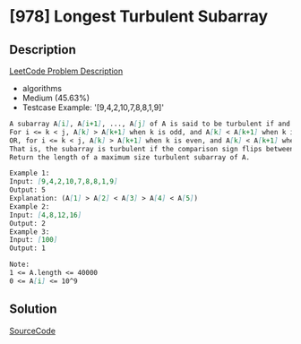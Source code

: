# [978] Longest Turbulent Subarray

## Description

[LeetCode Problem Description](https://leetcode.com/problems/longest-turbulent-subarray/description/)

* algorithms
* Medium (45.63%)
* Testcase Example:  '[9,4,2,10,7,8,8,1,9]'

```md
A subarray A[i], A[i+1], ..., A[j] of A is said to be turbulent if and only if:
For i <= k < j, A[k] > A[k+1] when k is odd, and A[k] < A[k+1] when k is even;
OR, for i <= k < j, A[k] > A[k+1] when k is even, and A[k] < A[k+1] when k is odd.
That is, the subarray is turbulent if the comparison sign flips between each adjacent pair of elements in the subarray.
Return the length of a maximum size turbulent subarray of A.

Example 1:
Input: [9,4,2,10,7,8,8,1,9]
Output: 5
Explanation: (A[1] > A[2] < A[3] > A[4] < A[5])
Example 2:
Input: [4,8,12,16]
Output: 2
Example 3:
Input: [100]
Output: 1

Note:
1 <= A.length <= 40000
0 <= A[i] <= 10^9

```

## Solution

[SourceCode](./solution.js)